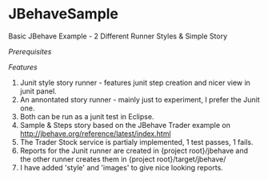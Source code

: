 JBehaveSample
=============

Basic JBehave Example - 2 Different Runner Styles &amp; Simple Story

*Prerequisites*

*Features*

1. Junit style story runner - features junit step creation and nicer view in junit panel.
2. An annontated story runner - mainly just to experiment, I prefer the Junit one.
3. Both can be run as a junit test in Eclipse.
4. Sample & Steps story based on the JBehave Trader example on http://jbehave.org/reference/latest/index.html
5. The Trader Stock service is partialy implemented, 1 test passes, 1 fails.
6. Reports for the Junit runner are created in {project root}/jbehave and the other runner creates them in {project root}/target/jbehave/
7. I have added 'style' and 'images' to give nice looking reports.

